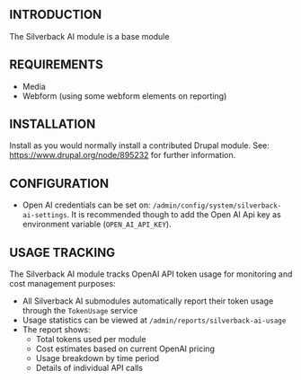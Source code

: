 ## INTRODUCTION

The Silverback AI module is a base module

## REQUIREMENTS

- Media
- Webform (using some webform elements on reporting)

## INSTALLATION

Install as you would normally install a contributed Drupal module.
See: <https://www.drupal.org/node/895232> for further information.

## CONFIGURATION

- Open AI credentials can be set on: `/admin/config/system/silverback-ai-settings`.
It is recommended though to add the Open AI Api key as environment variable (`OPEN_AI_API_KEY`).

## USAGE TRACKING

The Silverback AI module tracks OpenAI API token usage for monitoring and cost management purposes:

- All Silverback AI submodules automatically report their token usage through the `TokenUsage` service
- Usage statistics can be viewed at `/admin/reports/silverback-ai-usage`
- The report shows:
  - Total tokens used per module
  - Cost estimates based on current OpenAI pricing
  - Usage breakdown by time period
  - Details of individual API calls

